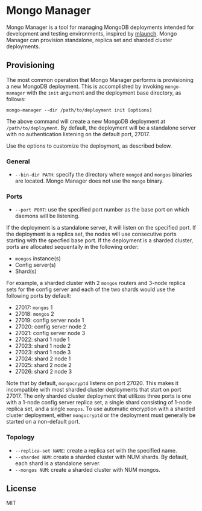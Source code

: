 # Mongo Manager

Mongo Manager is a tool for managing MongoDB deployments intended for
development and testing environments, inspired by
[mlaunch](http://blog.rueckstiess.com/mtools/mlaunch.html).
Mongo Manager can provision standalone, replica set and sharded cluster
deployments.

## Provisioning

The most common operation that Mongo Manager performs is provisioning a new
MongoDB deployment. This is accomplished by invoking `mongo-manager` with
the `init` argument and the deployment base directory, as follows:

    mongo-manager --dir /path/to/deployment init [options]

The above command will create a new MongoDB deployment at `/path/to/deployment`.
By default, the deployment will be a standalone server with no authentication
listening on the default port, 27017.

Use the options to customize the deployment, as described below.

### General

- `--bin-dir PATH`: specify the directory where `mongod` and `mongos`
binaries are located. Mongo Manager does not use the `mongo` binary.

### Ports

- `--port PORT`: use the specified port number as the base port on which
daemons will be listening.

If the deployment is a standalone server, it will listen on the specified
port. If the deployment is a replica set, the nodes will use consecutive
ports starting with the specfied base port. If the deployment is a sharded
cluster, ports are allocated sequentally in the following order:

- `mongos` instance(s)
- Config server(s)
- Shard(s)

For example, a sharded cluster with 2 `mongos` routers and 3-node replica
sets for the config server and each of the two shards would use the
following ports by default:

- 27017: `mongos` 1
- 27018: `mongos` 2
- 27019: config server node 1
- 27020: config server node 2
- 27021: config server node 3
- 27022: shard 1 node 1
- 27023: shard 1 node 2
- 27023: shard 1 node 3
- 27024: shard 2 node 1
- 27025: shard 2 node 2
- 27026: shard 2 node 3

Note that by default, `mongocryptd` listens on port 27020. This makes it
incompatible with most sharded cluster deployments that start on port 27017.
The only sharded cluster deployment that utilizes three ports is one with
a 1-node config server replica set, a single shard consisting of 1-node
replica set, and a single `mongos`. To use automatic encryption with a
sharded cluster deployment, either `mongocryptd` or the deployment must
generally be started on a non-default port.

### Topology

- `--replica-set NAME`: create a replica set with the specified name.
- `--sharded NUM`: create a sharded cluster with NUM shards. By default,
each shard is a standalone server.
- `--mongos NUM`: create a sharded cluster with NUM mongos.

## License

MIT
